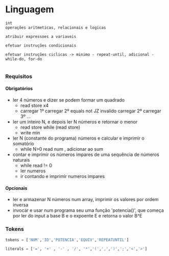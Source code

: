 # Linguagem

```
int
operações aritmeticas, relacionais e logicas

atribuir expressoes a variaveis

efetuar instruções condicionais

efetuar instruções ciclicas -> minimo - repeat-until, adicional - while-do, for-do


```

### Requisitos

#### Obrigatórios
* ler 4 números e dizer se podem formar um quadrado
    * read store x4 
    * carregar 1º carregar 2º equals not JZ invalido carregar 2º carregar 3º ...
* ler um inteiro N, e depois ler N números e retornar o menor
    * read store while (read store)
    * write min
* ler N (constante do programa) números e calcular e imprimir o somatório
    *  while N>0 read num , adicionar ao sum
* contar e imprimir os números ímpares de uma sequência de números naturais
    * while read != 0 
    * ler numeros
    * ir contando e imprimir numeros impares 

#### Opcionais
* ler e armazenar N números num array, imprimir os valores por ordem inversa
* invocar e usar num programa seu uma função 'potencia()', que começa por ler do input a base B e o expoente E e retorna o valor B^E

### Tokens
```py
tokens = ['NUM','ID','POTENCIA','EQUIV','REPEATUNTIL']

literals = ['=', '+' , '-' , '/', '*','(',',',')',';','<','>']
```
